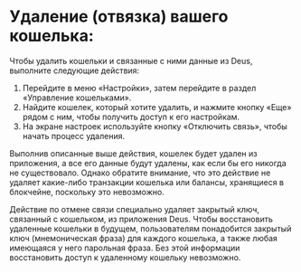 # Удаление (отвязка) вашего кошелька:

Чтобы удалить кошельки и связанные с ними данные из Deus, выполните следующие действия:

1. Перейдите в меню «Настройки», затем перейдите в раздел «Управление кошельками».
2. Найдите кошелек, который хотите удалить, и нажмите кнопку «Еще» рядом с ним, чтобы получить доступ к его настройкам.
3. На экране настроек используйте кнопку «Отключить связь», чтобы начать процесс удаления.

Выполнив описанные выше действия, кошелек будет удален из приложения, а все его данные будут удалены, как если бы его никогда не существовало. Однако обратите внимание, что это действие не удаляет какие-либо транзакции кошелька или балансы, хранящиеся в блокчейне, поскольку это невозможно.

Действие по отмене связи специально удаляет закрытый ключ, связанный с кошельком, из приложения Deus. Чтобы восстановить удаленные кошельки в будущем, пользователям понадобится закрытый ключ (мнемоническая фраза) для каждого кошелька, а также любая имеющаяся у него парольная фраза. Без этой информации восстановить доступ к удаленному кошельку невозможно.